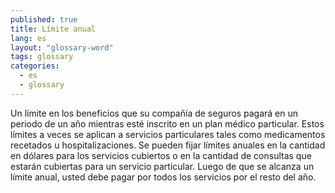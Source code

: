 ```yaml
---
published: true
title: Límite anual
lang: es
layout: "glossary-word"
tags: glossary
categories:
  - es
  - glossary
---
```


Un límite en los beneficios que su compañía de seguros pagará en un periodo de un año mientras esté inscrito en un plan médico particular. Estos límites a veces se aplican a servicios particulares tales como medicamentos recetados u hospitalizaciones. Se pueden fijar límites anuales en la cantidad en dólares para los servicios cubiertos o en la cantidad de consultas que estarán cubiertas para un servicio particular. Luego de que se alcanza un límite anual, usted debe pagar por todos los servicios por el resto del año.
